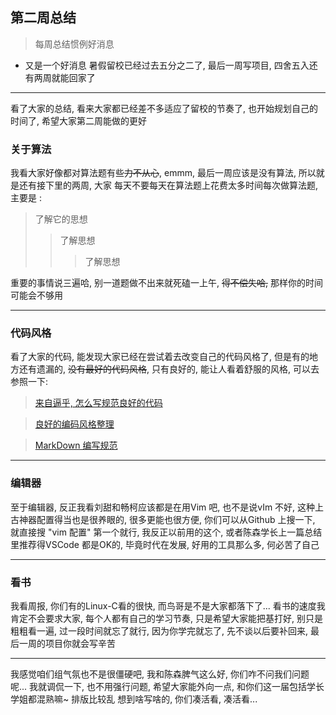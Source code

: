 ## 第二周总结

>每周总结惯例好消息

- 又是一个好消息
 暑假留校已经过去五分之二了, 最后一周写项目, 四舍五入还有两周就能回家了
 

------------

看了大家的总结, 看来大家都已经差不多适应了留校的节奏了, 也开始规划自己的时间了,  希望大家第二周能做的更好
### 关于算法

我看大家好像都对算法题有些~~力不从心~~, emmm, 最后一周应该是没有算法, 所以就是还有接下里的两周, 大家 每天不要每天在算法题上花费太多时间每次做算法题, 主要是 :   
>了解它的思想
>>了解思想
>>> 了解思想

重要的事情说三遍哈, 别一道题做不出来就死磕一上午, ~~得不偿失哈,~~ 那样你的时间可能会不够用

------------

### 代码风格

看了大家的代码, 能发现大家已经在尝试着去改变自己的代码风格了, 但是有的地方还有遗漏的, ~~没有最好的代码风格~~, 只有良好的, 能让人看着舒服的风格, 可以去参照一下:
> [来自逼乎, 怎么写规范良好的代码](https://www.zhihu.com/question/26721180)

>[良好的编码风格整理](https://www.cnblogs.com/weizhixiang/p/6259089.html)

>[MarkDown 编写规范](https://github.com/fex-team/styleguide/blob/master/markdown.md)


------------

### 编辑器

至于编辑器, 反正我看刘甜和畅柯应该都是在用Vim 吧, 也不是说vIm 不好, 这种上古神器配置得当也是很养眼的, 很多更能也很方便, 你们可以从Github 上搜一下, 就直接搜 "vim 配置" 第一个就行, 我反正以前用的这个, 或者陈森学长上一篇总结里推荐得VSCode 都是OK的, 毕竟时代在发展, 好用的工具那么多, 何必苦了自己

------------

### 看书

我看周报, 你们有的Linux-C看的很快, 而鸟哥是不是大家都落下了... 看书的速度我肯定不会要求大家, 每个人都有自己的学习节奏, 只是希望大家能把基打好, 别只是粗粗看一遍, 过一段时间就忘了就行, 因为你学完就忘了, 先不谈以后要补回来, 最后一周的项目你就会写辛苦

------------

我感觉咱们组气氛也不是很僵硬吧, 我和陈森脾气这么好, 你们咋不问我们问题呢... 
我就调侃一下, 也不用强行问题, 希望大家能外向一点, 和你们这一届包括学长学姐都混熟嘛~
排版比较乱 想到啥写啥的, 你们凑活看, 凑活看...
